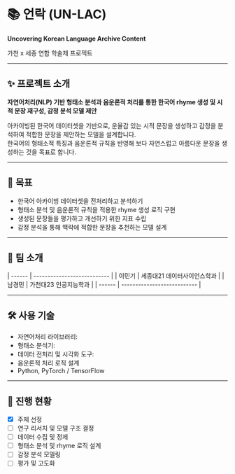 # 📚 언락 (UN-LAC)

**Uncovering Korean Language Archive Content**

가천 x 세종 연합 학술제 프로젝트

---

## ✨ 프로젝트 소개

**자연어처리(NLP) 기반 형태소 분석과 음운론적 처리를 통한 한국어 rhyme 생성 및 시적 문장 재구성, 감정 분석 모델 제안**

아카이빙된 한국어 데이터셋을 기반으로, 운율감 있는 시적 문장을 생성하고 감정을 분석하여 적합한 문장을 제안하는 모델을 설계합니다.  
한국어의 형태소적 특징과 음운론적 규칙을 반영해 보다 자연스럽고 아름다운 문장을 생성하는 것을 목표로 합니다.

---

## 🎯 목표

- 한국어 아카이빙 데이터셋을 전처리하고 분석하기
- 형태소 분석 및 음운론적 규칙을 적용한 rhyme 생성 로직 구현
- 생성된 문장들을 평가하고 개선하기 위한 지표 수립
- 감정 분석을 통해 맥락에 적합한 문장을 추천하는 모델 설계

---

## 👥 팀 소개

| ------ | --------------------------- |
| 이민기 | 세종대21 데이터사이언스학과 |
| 남경민 | 가천대23 인공지능학과 |
| ------ | --------------------------- |

---

## 🛠 사용 기술

- 자연어처리 라이브러리:
- 형태소 분석기:
- 데이터 전처리 및 시각화 도구:
- 음운론적 처리 로직 설계
- Python, PyTorch / TensorFlow

---

## 📄 진행 현황

- [x] 주제 선정
- [ ] 연구 리서치 및 모델 구조 결정
- [ ] 데이터 수집 및 정제
- [ ] 형태소 분석 및 rhyme 로직 설계
- [ ] 감정 분석 모델링
- [ ] 평가 및 고도화
